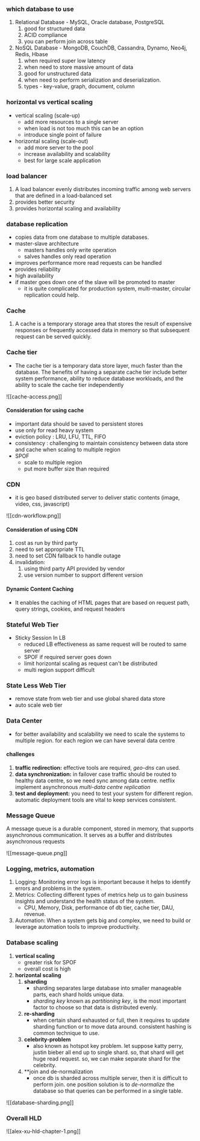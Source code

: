 ### which database to use
1. Relational Database - MySQL, Oracle database, PostgreSQL
	1. good for structured data 
	2. ACID compliance
	3. you can perform join across table
2. NoSQL Database - MongoDB, CouchDB, Cassandra, Dynamo, Neo4j, Redis, Hbase
	1. when required super low latency
	2. when need to store massive amount of data 
	3. good for unstructured data
	4. when need to perform serialization and deserialization.
	5. types - key-value, graph, document, column
### horizontal vs vertical scaling
- vertical scaling (scale-up)
	- add more resources to a single server
	- when load is not too much this can be an option
	- introduce single point of failure
- horizontal scaling (scale-out) 
	- add more server to the pool
	- increase availability and scalability
	- best for large scale application
### load balancer 
1. A load balancer evenly distributes incoming traffic among web servers that are defined in a load-balanced set
2. provides better security
3. provides horizontal scaling and availability
### database replication
- copies data from one database to multiple databases.
- master-slave architecture
	- masters handles only write operation
	- salves handles only read operation
- improves performance more read requests can be handled
- provides reliability
- high availability
- if master goes down one of the slave will be promoted to master
	- it is quite complicated for production system, multi-master, circular replication could help.
### Cache
1. A cache is a temporary storage area that stores the result of expensive responses or frequently accessed data in memory so that subsequent request can be served quickly.
### Cache tier
* The cache tier is a temporary data store layer, much faster than the database. The benefits of having a separate cache tier include better system performance, ability to reduce database workloads, and the ability to scale the cache tier independently

![[cache-access.png]]
#### Consideration for using cache
- important data should be saved to persistent stores
- use only for read heavy system
- eviction policy : LRU, LFU, TTL, FIFO
- consistency : challenging to maintain consistency between data store and cache when scaling to multiple region
- SPOF
	- scale to multiple region
	- put more buffer size than required
### CDN
- it is geo based distributed server to deliver static contents (image, video, css, javascript)

![[cdn-workflow.png]]
#### Consideration of using CDN
1. cost as run by third party
2. need to set appropriate TTL
3. need to set CDN fallback to handle outage
4. invalidation:
	1. using third party API provided by vendor
	2. use version number to support different version
#### Dynamic Content Caching
- It enables the caching of HTML pages that are based on request path, query strings, cookies, and request headers
### Stateful Web Tier
-  Sticky Session In LB
	- reduced LB effectiveness as same request will be routed to same server
	- SPOF if required server goes down
	- limit horizontal scaling as request can't be distributed
	- multi region support difficult
### State Less Web Tier
* remove state from web tier and use global shared data store
* auto scale web tier
### Data Center
- for better availability and scalability we need to scale the systems to multiple region. for each region we can have several data centre
#### challenges
1. **traffic redirection:** effective tools are required, *geo-dns* can used.
2. **data synchronization:** in failover case traffic should be routed to healthy data centre, so we need sync among data centre. netflix implement asynchronous *multi-data centre replication*
3. **test and deployment:** you need to test your system for different region. automatic deployment tools are vital to keep services consistent.
### Message Queue
A message queue is a durable component, stored in memory, that supports asynchronous communication. It serves as a buffer and distributes asynchronous requests

![[message-queue.png]]
### Logging, metrics, automation
1. Logging: Monitoring error logs is important because it helps to identify errors and problems in the system.
2. Metrics: Collecting different types of metrics help us to gain business insights and understand the health status of the system.
	- CPU, Memory, Disk, performance of db tier, cache tier, DAU, revenue.
3. Automation: When a system gets big and complex, we need to build or leverage automation tools to improve productivity.

### Database scaling
1. **vertical scaling**
	- greater risk for SPOF
	- overall cost is high
2. **horizontal scaling**
	1. **sharding**
		- sharding separates large database into smaller manageable parts, each shard holds unique data.
		- *sharding key* known as *partitioning key*, is the most important factor to choose so that data is distributed evenly.
	2. **re-sharding**
		* when certain shard exhausted or full, then it requires to update sharding function or to move data around. consistent hashing is common technique to use.
	3. **celebrity-problem**
		- also known as hotspot key problem. let suppose katty perry, justin bieber all end up to single shard. so, that shard will get huge read request.  so, we can make separate shard for the celebrity.
	4. **join and de-normalization
		- once db is sharded across multiple server, then it is difficult to perform join. one position solution is to *de-normalize* the database so that queries can be performed in a single table.
	 
![[database-sharding.png]]
### Overall HLD

![[alex-xu-hld-chapter-1.png]]

